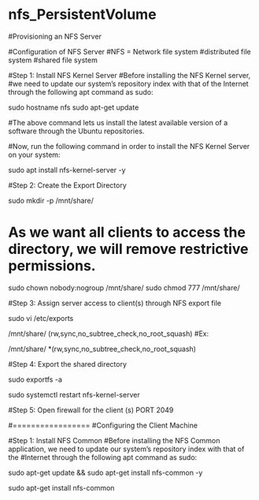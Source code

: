 # nfs_PersistentVolume
#Provisioning an NFS Server


#Configuration of NFS Server
  #NFS = Network file system 
        #distributed file system 
        #shared file system 

#Step 1: Install NFS Kernel Server
#Before installing the NFS Kernel server, 
  #we need to update our system’s repository index with that of the Internet through the following apt command as sudo:


 sudo hostname nfs 
 sudo apt-get update

#The above command lets us install the latest available version of a software through the Ubuntu repositories.

#Now, run the following command in order to install the NFS Kernel Server on your system:

sudo apt install nfs-kernel-server -y


#Step 2: Create the Export Directory

sudo mkdir -p /mnt/share/

# As we want all clients to access the directory, we will remove restrictive permissions.

sudo chown nobody:nogroup /mnt/share/
sudo chmod 777 /mnt/share/

#Step 3: Assign server access to client(s) through NFS export file

sudo vi /etc/exports


/mnt/share/ <clientIP or Clients CIDR>(rw,sync,no_subtree_check,no_root_squash)
 #Ex:
 
/mnt/share/ *(rw,sync,no_subtree_check,no_root_squash)

#Step 4: Export the shared directory

sudo exportfs -a

sudo systemctl restart nfs-kernel-server

#Step 5: Open firewall for the client (s) PORT 2049

#=================
#Configuring the Client Machine

#Step 1: Install NFS Common
#Before installing the NFS Common application, we need to update our system’s repository index with that of the #Internet through the following apt command as sudo:

sudo apt-get update && sudo apt-get install nfs-common -y

sudo apt-get install nfs-common

 

